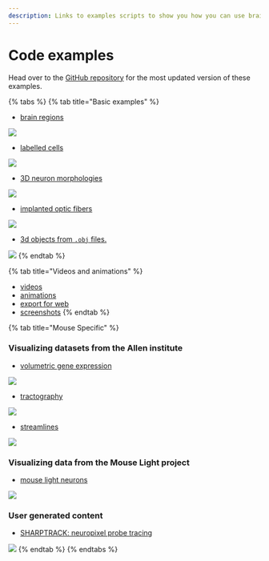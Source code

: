 ```yaml
---
description: Links to examples scripts to show you how you can use brainrender
---
```


# Code examples

Head over to the [GitHub repository](https://github.com/BrancoLab/BrainRender) for the most updated version of these examples.

{% tabs %}
{% tab title="Basic examples" %}


* [brain regions](https://github.com/BrancoLab/BrainRender/blob/master/Examples/mouse/brain_regions.py)

![](../.gitbook/assets/regions.png)

* [labelled cells](https://github.com/BrancoLab/BrainRender/blob/master/Examples/basic/labelled_cells.py)

![](../.gitbook/assets/cells.png)

* [3D neuron morphologies](https://github.com/BrancoLab/BrainRender/blob/master/Examples/mouse/mouselight.py)

![](../.gitbook/assets/neurons.png)

* [implanted optic fibers](https://github.com/BrancoLab/BrainRender/blob/master/Examples/user_data/add_optic_cannula.py)

![](../.gitbook/assets/optic_fiber.png)

* [3d objects from `.obj` files.](https://github.com/BrancoLab/BrainRender/blob/master/Examples/user_data/add_object_to_scene.py)

![](../.gitbook/assets/skull.png)
{% endtab %}

{% tab title="Videos and animations" %}
* [videos](https://github.com/BrancoLab/BrainRender/blob/master/Examples/advanced/videomaker.py)
* [animations](https://github.com/BrancoLab/BrainRender/blob/master/Examples/advanced/animated_scene.py)
* [export for web](https://github.com/BrancoLab/BrainRender/blob/master/Examples/export/export_for_web.py)
* [screenshots](https://github.com/BrancoLab/BrainRender/blob/master/Examples/export/screenshots.py)
{% endtab %}

{% tab title="Mouse Specific" %}
### Visualizing datasets from the Allen institute

* [volumetric gene expression](https://github.com/BrancoLab/BrainRender/blob/master/Examples/mouse/gene_expression.py)

![](../.gitbook/assets/gene_expr.png)

* [tractography ](https://github.com/BrancoLab/BrainRender/blob/master/Examples/mouse/tractography.py)

![](../.gitbook/assets/tractography%20%282%29.png)

* [streamlines](https://github.com/BrancoLab/BrainRender/blob/master/Examples/mouse/streamlines.py)

![](../.gitbook/assets/streamlines.png)

### Visualizing data from the Mouse Light project

* [mouse light neurons](https://github.com/BrancoLab/BrainRender/blob/master/Examples/mouse/mouselight.py)

![](../.gitbook/assets/neurons2.png)

### User generated content

* [SHARPTRACK: neuropixel probe tracing](https://github.com/BrancoLab/BrainRender/blob/master/Examples/user_data/sharptrack.py)

![](../.gitbook/assets/neuropixel.png)
{% endtab %}
{% endtabs %}

















